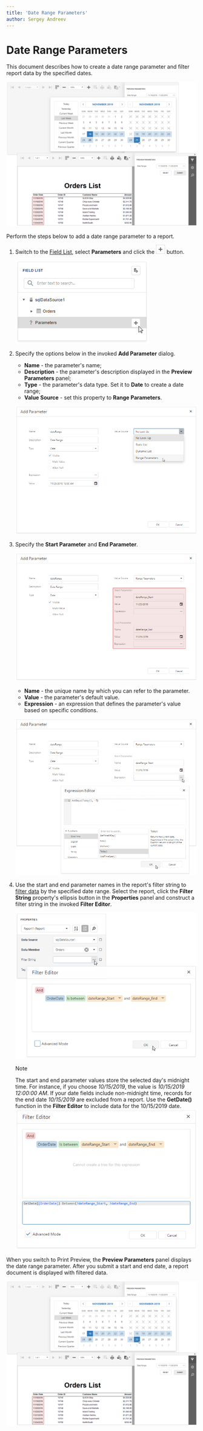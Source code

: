 ```yaml
---
title: 'Date Range Parameters'
author: Sergey Andreev
---
```

# Date Range Parameters

This document describes how to create a date range parameter and filter report data by the specified dates.

![](../../../../images/eurd-web-use-date-ranges-parameters-panel.png)

Perform the steps below to add a date range parameter to a report.

1. Switch to the [Field List](../../report-designer-tools/ui-panels/field-list.md), select **Parameters** and click the ![](../../../../images/eurd-web-parameters-button-plus.png) button.

    ![](../../../../images/eurd-web-use-date-ranges-design-add-param.png)

1. Specify the options below in the invoked **Add Parameter** dialog.

    - **Name** - the parameter's name;
    - **Description** - the parameter's description displayed in the **Preview Parameters** panel;
    - **Type** - the parameter's data type. Set it to **Date** to create a date range;
    - **Value Source** - set this property to **Range Parameters**.

    ![](../../../../images/eurd-web-use-date-ranges-design-add-param-dialog.png)

1. Specify the **Start Parameter** and **End Parameter**.

    ![](../../../../images/eurd-web-use-date-ranges-design-configure-subparam.png)

	* **Name** - the unique name by which you can refer to the parameter.
	* **Value** - the parameter's default value.
	* **Expression** - an expression that defines the parameter's value based on specific conditions.

    ![](../../../../images/eurd-web-use-date-ranges-design-value-expression.png)

1. Use the start and end parameter names in the report's filter string to [filter data](../filter-data/filter-data-at-the-report-level.md) by the specified date range. Select the report, click the **Filter String** property's ellipsis button in the **Properties** panel and construct a filter string in the invoked **Filter Editor**.

    ![](../../../../images/eurd-web-use-date-ranges-filterstring.png)

    > [!NOTE]
    > The start and end parameter values store the selected day's midnight time. For instance, if you choose _10/15/2019_, the value is _10/15/2019 12:00:00 AM_. If your date fields include non-midnight time, records for the end date _10/15/2019_ are excluded from a report. Use the **GetDate()** function in the **Filter Editor** to include data for the 10/15/2019 date.  
    > ![](../../../../images/eurd-web-use-date-ranges-filterstring-getdate.png)

When you switch to Print Preview, the **Preview Parameters** panel displays the date range parameter. After you submit a start and end date, a report document is displayed with filtered data.

![](../../../../images/eurd-web-use-date-ranges-parameters-panel.png)
